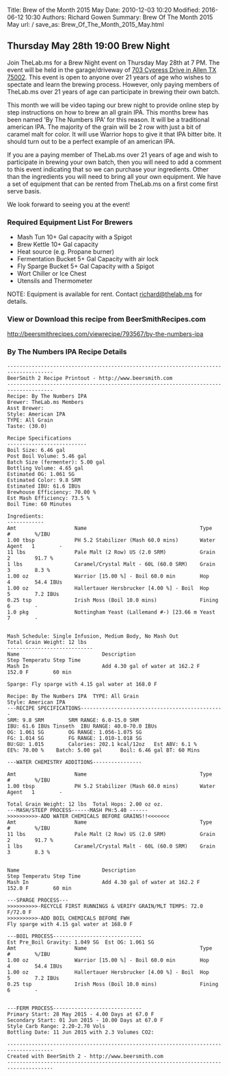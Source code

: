 Title: Brew of the Month 2015 May
Date: 2010-12-03 10:20
Modified: 2016-06-12 10:30
Authors: Richard Gowen
Summary: Brew Of The Month 2015 May
url: /
save_as: Brew_Of_The_Month_2015_May.html

Thursday May 28th 19:00 Brew Night
----------------------------------

Join TheLab.ms for a Brew Night event on Thursday May 28th at 7 PM. The
event will be held in the garage/driveway of [703 Cypress Drive in Allen
TX 75002](https://goo.gl/maps/l7MTr). This event is open to anyone over
21 years of age who wishes to spectate and learn the brewing process.
However, only paying members of TheLab.ms over 21 years of age can
participate in brewing their own batch.

This month we will be video taping our brew night to provide online step
by step instructions on how to brew an all grain IPA. This months brew
has been named 'By The Numbers IPA' for this reason. It will be a
traditional american IPA. The majority of the grain will be 2 row with
just a bit of caramel malt for color. It will use Warrior hops to give
it that IPA bitter bite. It should turn out to be a perfect example of
an american IPA.

If you are a paying member of TheLab.ms over 21 years of age and wish to
participate in brewing your own batch, then you will need to add a
comment to this event indicating that so we can purchase your
ingredients. Other than the ingredients you will need to bring all your
own equipment. We have a set of equipment that can be rented from
TheLab.ms on a first come first serve basis.

We look forward to seeing you at the event!

### Required Equipment List For Brewers

-   Mash Tun 10+ Gal capacity with a Spigot
-   Brew Kettle 10+ Gal capacity
-   Heat source (e.g. Propane burner)
-   Fermentation Bucket 5+ Gal Capacity with air lock
-   Fly Sparge Bucket 5+ Gal Capacity with a Spigot
-   Wort Chiller or Ice Chest
-   Utensils and Thermometer

NOTE: Equipment is available for rent. Contact
[richard@thelab.ms](mailto://richard@thelab.ms) for details.

### View or Download this recipe from BeerSmithRecipes.com

[<http://beersmithrecipes.com/viewrecipe/793567/by-the-numbers-ipa>](http://beersmithrecipes.com/viewrecipe/793567/by-the-numbers-ipa)

### By The Numbers IPA Recipe Details

    -------------------------------------------------------------------------------------
    BeerSmith 2 Recipe Printout - http://www.beersmith.com
    -------------------------------------------------------------------------------------
    Recipe: By The Numbers IPA
    Brewer: TheLab.ms Members
    Asst Brewer: 
    Style: American IPA
    TYPE: All Grain
    Taste: (30.0) 

    Recipe Specifications
    --------------------------
    Boil Size: 6.46 gal
    Post Boil Volume: 5.46 gal
    Batch Size (fermenter): 5.00 gal   
    Bottling Volume: 4.65 gal
    Estimated OG: 1.061 SG
    Estimated Color: 9.8 SRM
    Estimated IBU: 61.6 IBUs
    Brewhouse Efficiency: 70.00 %
    Est Mash Efficiency: 73.5 %
    Boil Time: 60 Minutes

    Ingredients:
    ------------
    Amt                   Name                                     Type          #        %/IBU         
    1.00 tbsp             PH 5.2 Stabilizer (Mash 60.0 mins)       Water Agent   1        -             
    11 lbs                Pale Malt (2 Row) US (2.0 SRM)           Grain         2        91.7 %        
    1 lbs                 Caramel/Crystal Malt - 60L (60.0 SRM)    Grain         3        8.3 %         
    1.00 oz               Warrior [15.00 %] - Boil 60.0 min        Hop           4        54.4 IBUs     
    1.00 oz               Hallertauer Hersbrucker [4.00 %] - Boil  Hop           5        7.2 IBUs      
    0.25 tsp              Irish Moss (Boil 10.0 mins)              Fining        6        -             
    1.0 pkg               Nottingham Yeast (Lallemand #-) [23.66 m Yeast         7        -             


    Mash Schedule: Single Infusion, Medium Body, No Mash Out
    Total Grain Weight: 12 lbs
    ----------------------------
    Name                           Description                             Step Temperatu Step Time     
    Mash In                        Add 4.30 gal of water at 162.2 F        152.0 F        60 min        

    Sparge: Fly sparge with 4.15 gal water at 168.0 F

    Recipe: By The Numbers IPA  TYPE: All Grain
    Style: American IPA
    ---RECIPE SPECIFICATIONS-----------------------------------------------
    SRM: 9.8 SRM        SRM RANGE: 6.0-15.0 SRM
    IBU: 61.6 IBUs Tinseth  IBU RANGE: 40.0-70.0 IBUs
    OG: 1.061 SG        OG RANGE: 1.056-1.075 SG
    FG: 1.014 SG        FG RANGE: 1.010-1.018 SG
    BU:GU: 1.015        Calories: 202.1 kcal/12oz   Est ABV: 6.1 %      
    EE%: 70.00 %    Batch: 5.00 gal      Boil: 6.46 gal BT: 60 Mins

    ---WATER CHEMISTRY ADDITIONS----------------

    Amt                   Name                                     Type          #        %/IBU         
    1.00 tbsp             PH 5.2 Stabilizer (Mash 60.0 mins)       Water Agent   1        -             

    Total Grain Weight: 12 lbs  Total Hops: 2.00 oz oz.
    ---MASH/STEEP PROCESS------MASH PH:5.40 ------
    >>>>>>>>>>-ADD WATER CHEMICALS BEFORE GRAINS!!<<<<<<<
    Amt                   Name                                     Type          #        %/IBU         
    11 lbs                Pale Malt (2 Row) US (2.0 SRM)           Grain         2        91.7 %        
    1 lbs                 Caramel/Crystal Malt - 60L (60.0 SRM)    Grain         3        8.3 %         


    Name                           Description                             Step Temperatu Step Time     
    Mash In                        Add 4.30 gal of water at 162.2 F        152.0 F        60 min        

    ---SPARGE PROCESS---
    >>>>>>>>>>-RECYCLE FIRST RUNNINGS & VERIFY GRAIN/MLT TEMPS: 72.0 F/72.0 F
    >>>>>>>>>>-ADD BOIL CHEMICALS BEFORE FWH
    Fly sparge with 4.15 gal water at 168.0 F

    ---BOIL PROCESS-----------------------------
    Est Pre_Boil Gravity: 1.049 SG  Est OG: 1.061 SG
    Amt                   Name                                     Type          #        %/IBU         
    1.00 oz               Warrior [15.00 %] - Boil 60.0 min        Hop           4        54.4 IBUs     
    1.00 oz               Hallertauer Hersbrucker [4.00 %] - Boil  Hop           5        7.2 IBUs      
    0.25 tsp              Irish Moss (Boil 10.0 mins)              Fining        6        -             


    ---FERM PROCESS-----------------------------
    Primary Start: 28 May 2015 - 4.00 Days at 67.0 F
    Secondary Start: 01 Jun 2015 - 10.00 Days at 67.0 F
    Style Carb Range: 2.20-2.70 Vols
    Bottling Date: 11 Jun 2015 with 2.3 Volumes CO2: 

    -------------------------------------------------------------------------------------
    Created with BeerSmith 2 - http://www.beersmith.com
    -------------------------------------------------------------------------------------
